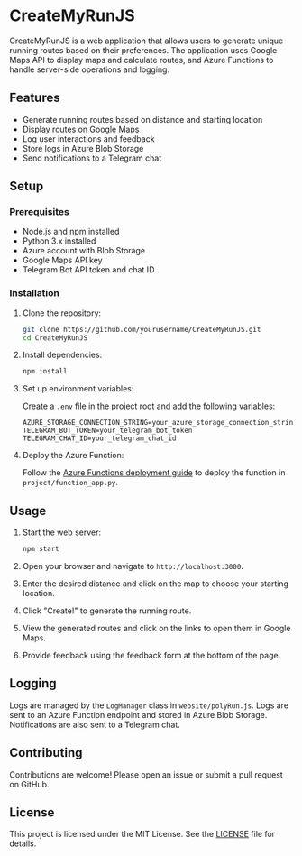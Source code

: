 # CreateMyRunJS

CreateMyRunJS is a web application that allows users to generate unique running routes based on their preferences. The application uses Google Maps API to display maps and calculate routes, and Azure Functions to handle server-side operations and logging.

## Features

- Generate running routes based on distance and starting location
- Display routes on Google Maps
- Log user interactions and feedback
- Store logs in Azure Blob Storage
- Send notifications to a Telegram chat

## Setup

### Prerequisites

- Node.js and npm installed
- Python 3.x installed
- Azure account with Blob Storage
- Google Maps API key
- Telegram Bot API token and chat ID

### Installation

1. Clone the repository:

   ```sh
   git clone https://github.com/yourusername/CreateMyRunJS.git
   cd CreateMyRunJS
   ```

2. Install dependencies:

   ```sh
   npm install
   ```

3. Set up environment variables:

   Create a `.env` file in the project root and add the following variables:

   ```env
   AZURE_STORAGE_CONNECTION_STRING=your_azure_storage_connection_string
   TELEGRAM_BOT_TOKEN=your_telegram_bot_token
   TELEGRAM_CHAT_ID=your_telegram_chat_id
   ```

4. Deploy the Azure Function:

   Follow the [Azure Functions deployment guide](https://docs.microsoft.com/en-us/azure/azure-functions/functions-develop-vs-code) to deploy the function in `project/function_app.py`.

## Usage

1. Start the web server:

   ```sh
   npm start
   ```

2. Open your browser and navigate to `http://localhost:3000`.

3. Enter the desired distance and click on the map to choose your starting location.

4. Click "Create!" to generate the running route.

5. View the generated routes and click on the links to open them in Google Maps.

6. Provide feedback using the feedback form at the bottom of the page.

## Logging

Logs are managed by the `LogManager` class in `website/polyRun.js`. Logs are sent to an Azure Function endpoint and stored in Azure Blob Storage. Notifications are also sent to a Telegram chat.

## Contributing

Contributions are welcome! Please open an issue or submit a pull request on GitHub.

## License

This project is licensed under the MIT License. See the [LICENSE](LICENSE) file for details.
